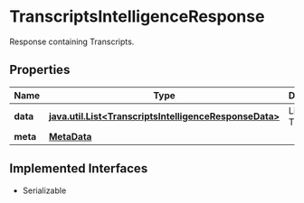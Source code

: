 

# TranscriptsIntelligenceResponse

Response containing Transcripts.

## Properties

Name | Type | Description | Notes
------------ | ------------- | ------------- | -------------
**data** | [**java.util.List&lt;TranscriptsIntelligenceResponseData&gt;**](TranscriptsIntelligenceResponseData.md) | List of Transcripts. |  [optional]
**meta** | [**MetaData**](MetaData.md) |  |  [optional]


## Implemented Interfaces

* Serializable


